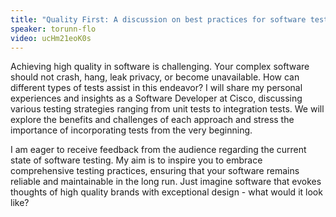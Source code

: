 ```yaml
---
title: "Quality First: A discussion on best practices for software testing"
speaker: torunn-flo
video: ucHm21eoK0s
---
```


Achieving high quality in software is challenging. Your complex software should not crash, hang, leak privacy, or become unavailable. How can different types of tests assist in this endeavor? I will share my personal experiences and insights as a Software Developer at Cisco, discussing various testing strategies ranging from unit tests to integration tests. We will explore the benefits and challenges of each approach and stress the importance of incorporating tests from the very beginning.

I am eager to receive feedback from the audience regarding the current state of software testing. My aim is to inspire you to embrace comprehensive testing practices, ensuring that your software remains reliable and maintainable in the long run. Just imagine software that evokes thoughts of high quality brands with exceptional design - what would it look like?
